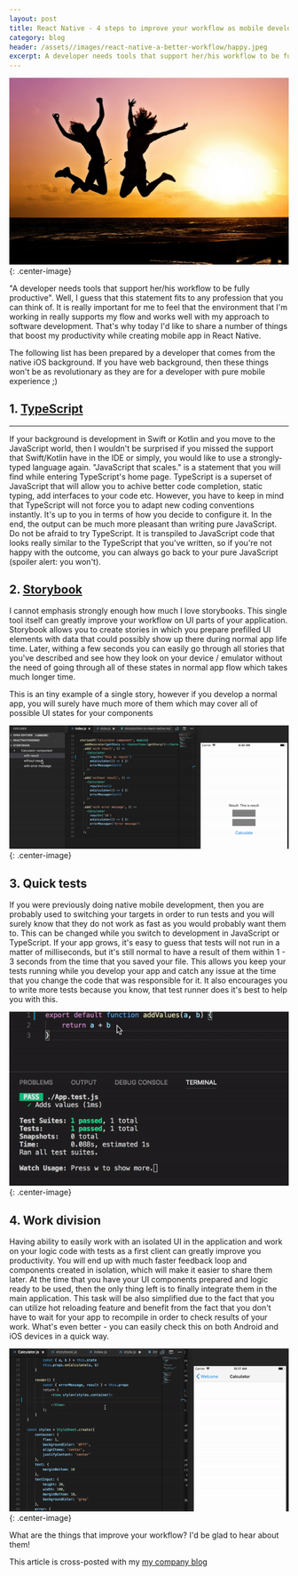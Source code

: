 ```yaml
---
layout: post
title: React Native - 4 steps to improve your workflow as mobile developer
category: blog
header: /assets//images/react-native-a-better-workflow/happy.jpeg
excerpt: A developer needs tools that support her/his workflow to be fully productive. Well, I guess that this statement fits to any profession that you can think of. It is really important for me to feel that the environment...
---
```


![Header](/assets/images/react-native-a-better-workflow/happy.jpeg){: .center-image}

"A developer needs tools that support her/his workflow to be fully productive". Well, I guess that this statement fits to any profession that you can think of. It is really important for me to feel that the environment that I'm working in really supports my flow and works well with my approach to software development. That's why today I'd like to share a number of things that boost my productivity while creating mobile app in React Native.

The following list has been prepared by a developer that comes from the native iOS background. If you have web background, then these things won't be as revolutionary as they are for a developer with pure mobile experience ;)

## 1. [TypeScript](https://www.typescriptlang.org/)
---
If your background is development in Swift or Kotlin and you move to the JavaScript world, then I wouldn't be surprised if you missed the support that Swift/Kotlin have in the IDE or simply, you would like to use a strongly-typed language again. "JavaScript that scales." is a statement that you will find while entering TypeScript's home page. TypeScript is a superset of JavaScript that will allow you to achive better code completion, static typing, add interfaces to your code etc. However, you have to keep in mind that TypeScript will not force you to adapt new coding conventions instantly. It's up to you in terms of how you decide to configure it. In the end, the output can be much more pleasant than writing pure JavaScript.  
Do not be afraid to try TypeScript. It is transpiled to JavaScript code that looks really similar to the TypeScript that you've written, so if you're not happy with the outcome, you can always go back to your pure JavaScript (spoiler alert: you won't).

## 2. [Storybook](https://github.com/storybooks/storybook)
I cannot emphasis strongly enough how much I love storybooks. This single tool itself can greatly improve your workflow on UI parts of your application. Storybook allows you to create stories in which you prepare prefilled UI elements with data that could possibly show up there during normal app life time. Later, withing a few seconds you can easily go through all stories that you've described and see how they look on your device / emulator without the need of going through all of these states in normal app flow which takes much longer time.

This is an tiny example of a single story, however if you develop a normal app, you will surely have much more of them which may cover all of possible UI states for your components

![](/assets/images/react-native-a-better-workflow/story.gif){: .center-image}

## 3. Quick tests

If you were previously doing native mobile development, then you are probably used to switching your targets in order to run tests and you will surely know that they do not work as fast as you would probably want them to. This can be changed while you switch to development in JavaScript or TypeScript. If your app grows, it's easy to guess that tests will not run in a matter of milliseconds, but it's still normal to have a result of them within 1 - 3 seconds from the time that you saved your file. This allows you keep your tests running while you develop your app and catch any issue at the time that you change the code that was responsible for it. It also encourages you to write more tests because you know, that test runner does it's best to help you with this.

![Tests](/assets/images/react-native-a-better-workflow/tests.gif){: .center-image}

## 4. Work division

Having ability to easily work with an isolated UI in the application and work on your logic code with tests as a first client can greatly improve you productivity. You will end up with much faster feedback loop and components created in isolation, which will make it easier to share them later. At the time that you have your UI components prepared and logic ready to be used, then the only thing left is to finally integrate them in the main application. This task will be also simplified due to the fact that you can utilize hot reloading feature and benefit from the fact that you don't have to wait for your app to recompile in order to check results of your work. What's even better - you can easily check this on both Android and iOS devices in a quick way.

![Tests](/assets/images/react-native-a-better-workflow/hotreload.gif){: .center-image}

What are the things that improve your workflow? I'd be glad to hear about them!

This article is cross-posted with my [my company blog](http://blog.brightinventions.pl/)
